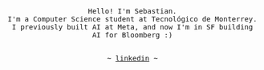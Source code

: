 <p align="center">
   <samp><br>
   Hello! I'm Sebastian.
   <br>
   I'm a Computer Science student at Tecnológico de Monterrey.<br>
   I previously built AI at Meta, and now I'm in SF building AI for Bloomberg :)
   <br>
   </samp><br>
<p align="center"><samp> ~
   <a href="https://www.linkedin.com/in/sebaspv/">linkedin</a>
   ~ </samp><br><br>
   
</p>
</p>
